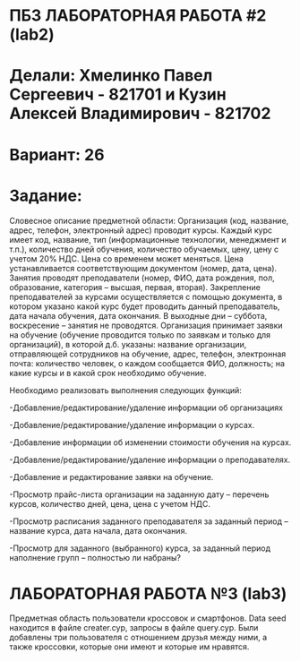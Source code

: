 # ПБЗ ЛАБОРАТОРНАЯ РАБОТА #2 (lab2)
# Делали: Хмелинко Павел Сергеевич - 821701 и Кузин Алексей Владимирович - 821702
# Вариант: 26
# Задание: 

Словесное описание предметной области: Организация (код, название, адрес, телефон, электронный адрес) проводит курсы. Каждый курс имеет код, название, тип (информационные технологии, менеджмент и т.п.), количество дней обучения, количество обучаемых, цену, цену с учетом 20% НДС. Цена со временем может меняться. Цена устанавливается соответствующим документом (номер, дата, цена). Занятия проводят преподаватели (номер, ФИО, дата рождения, пол, образование, категория – высшая, первая, вторая). Закрепление преподавателей за курсами осуществляется с помощью документа, в котором указано какой курс будет проводить данный преподаватель, дата начала обучения, дата окончания. В выходные дни – суббота, воскресение – занятия не проводятся. Организация принимает заявки на обучение (обучение проводится только по заявкам и только для организаций), в которой д.б. указаны: название организации, отправляющей сотрудников на обучение, адрес, телефон, электронная почта: количество человек, о каждом сообщается ФИО, должность; на какие курсы и в какой срок необходимо обучение.

Необходимо реализовать выполнения следующих функций:

-Добавление/редактирование/удаление информации об организациях

-Добавление/редактирование/удаление информации о курсах.

-Добавление информации об изменении стоимости обучения на курсах.

-Добавление/редактирование/удаление информации о преподавателях.

-Добавление и редактирование заявки на обучение.

-Просмотр прайс-листа организации на заданную дату – перечень курсов, количество дней, цена, цена с учетом НДС.

-Просмотр расписания заданного преподавателя за заданный период – название курса, дата начала, дата окончания.

-Просмотр для заданного (выбранного) курса, за заданный период наполнение групп – полностью ли набраны?

# ЛАБОРАТОРНАЯ РАБОТА №3 (lab3)

Предметная область пользователи кроссовок и смартфонов. Data seed находится в файле creater.cyp, запросы в файле query.cyp. Были добавлены три пользователя с отношением друзья между ними, а также кроссовки, которые они имеют и которые им нравятся.
